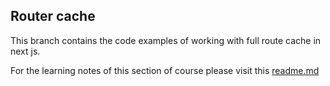 ## Router cache

This branch contains the code examples of working with full route cache in next js.

For the learning notes of this section of course please visit this [readme.md](https://github.com/Skills-Learnings/nextjs/blob/LDT-791-request-memoization-cache/README.md#15-router-cache)
